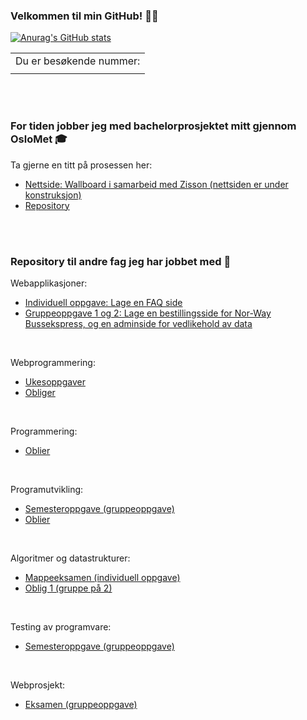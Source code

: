 ### Velkommen til min GitHub!  🌱✨

<!--
**martineea/martineea** is a ✨ _special_ ✨ repository because its `README.md` (this file) appears on your GitHub profile.

Here are some ideas to get you started:

- 🔭 I’m currently working on ...
- 🌱 I’m currently learning ...
- 👯 I’m looking to collaborate on ...
- 🤔 I’m looking for help with ...
- 💬 Ask me about ...
- 📫 How to reach me: ...
- 😄 Pronouns: ...
- ⚡ Fun fact: ...
-->


[![Anurag's GitHub stats](https://github-readme-stats.vercel.app/api/top-langs/?username=martineea&layout=compact&theme=dracula)](https://github.com/anuraghazra/github-readme-stats)

<table>
  <tr>
    <td>Du er besøkende nummer: </td>
  </tr>
    <tr>
    <td><img src="https://profile-counter.glitch.me/martineea/count.svg" alt="" /></td>
  </tr>
</table>

</br></br>

### For tiden jobber jeg med bachelorprosjektet mitt gjennom OsloMet 🎓 </br>
Ta gjerne en titt på prosessen her:
- [Nettside: Wallboard i samarbeid med Zisson (nettsiden er under konstruksjon)](https://bachelorgruppe32.github.io/#)
- [Repository](https://github.com/bachelorgruppe32/bachelorgruppe32.github.io)

</br></br>

### Repository til andre fag jeg har jobbet med 🤖 </br>

Webapplikasjoner:
- [Individuell oppgave: Lage en FAQ side](https://github.com/martineea/Webapplikasjoner_3Individuell/)
- [Gruppeoppgave 1 og 2: Lage en bestillingsside for Nor-Way Bussekspress, og en adminside for vedlikehold av data](https://github.com/martineea/WebapplikasjonerOppgave1-master/)

</br>

Webprogrammering:
- [Ukesoppgaver](https://github.com/martineea/Webprogrammering_ukesoppgaver/)
- [Obliger](https://github.com/martineea/Webprogrammering_obliger/)

</br>

Programmering:
- [Oblier](https://github.com/martineea/Programmering_obliger/)

</br>

Programutvikling:
- [Semesteroppgave (gruppeoppgave)](https://github.com/martineea/Programutvikling-Semesteroppgave-master/)
- [Oblier](https://github.com/martineea/Programutvikling_obliger/)

</br>

Algoritmer og datastrukturer:
- [Mappeeksamen (individuell oppgave)](https://github.com/martineea/Mappeeksamen_AlgDat/)
- [Oblig 1 (gruppe på 2)](https://github.com/martineea/AlgDat_Oblig1/)

</br>

Testing av programvare:
- [Semesteroppgave (gruppeoppgave)](https://github.com/martineea/Testing-av-programvare-master/)

</br>

Webprosjekt:
- [Eksamen (gruppeoppgave)](https://github.com/martineea/Webprosjekt_Eksamen/)

</br>




<!--[![Anurag's GitHub stats](https://github-readme-stats.vercel.app/api?username=martineea&show_icons=true&theme=dracula)](https://github.com/anuraghazra/github-readme-stats)-->


